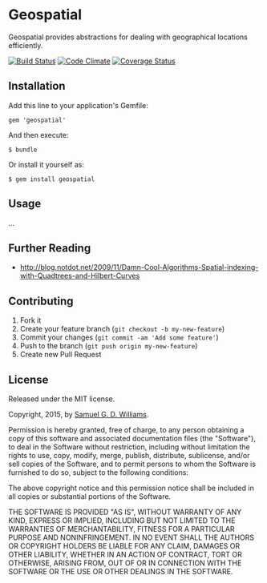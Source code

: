 # Geospatial

Geospatial provides abstractions for dealing with geographical locations efficiently.

[![Build Status](https://secure.travis-ci.org/ioquatix/geospatial.png)](http://travis-ci.org/ioquatix/geospatial)
[![Code Climate](https://codeclimate.com/github/ioquatix/geospatial.png)](https://codeclimate.com/github/ioquatix/geospatial)
[![Coverage Status](https://coveralls.io/repos/ioquatix/geospatial/badge.svg)](https://coveralls.io/r/ioquatix/geospatial)

## Installation

Add this line to your application's Gemfile:

    gem 'geospatial'

And then execute:

    $ bundle

Or install it yourself as:

    $ gem install geospatial

## Usage

...

## Further Reading

- http://blog.notdot.net/2009/11/Damn-Cool-Algorithms-Spatial-indexing-with-Quadtrees-and-Hilbert-Curves

## Contributing

1. Fork it
2. Create your feature branch (`git checkout -b my-new-feature`)
3. Commit your changes (`git commit -am 'Add some feature'`)
4. Push to the branch (`git push origin my-new-feature`)
5. Create new Pull Request

## License

Released under the MIT license.

Copyright, 2015, by [Samuel G. D. Williams](http://www.codeotaku.com/samuel-williams).

Permission is hereby granted, free of charge, to any person obtaining a copy
of this software and associated documentation files (the "Software"), to deal
in the Software without restriction, including without limitation the rights
to use, copy, modify, merge, publish, distribute, sublicense, and/or sell
copies of the Software, and to permit persons to whom the Software is
furnished to do so, subject to the following conditions:

The above copyright notice and this permission notice shall be included in
all copies or substantial portions of the Software.

THE SOFTWARE IS PROVIDED "AS IS", WITHOUT WARRANTY OF ANY KIND, EXPRESS OR
IMPLIED, INCLUDING BUT NOT LIMITED TO THE WARRANTIES OF MERCHANTABILITY,
FITNESS FOR A PARTICULAR PURPOSE AND NONINFRINGEMENT. IN NO EVENT SHALL THE
AUTHORS OR COPYRIGHT HOLDERS BE LIABLE FOR ANY CLAIM, DAMAGES OR OTHER
LIABILITY, WHETHER IN AN ACTION OF CONTRACT, TORT OR OTHERWISE, ARISING FROM,
OUT OF OR IN CONNECTION WITH THE SOFTWARE OR THE USE OR OTHER DEALINGS IN
THE SOFTWARE.
